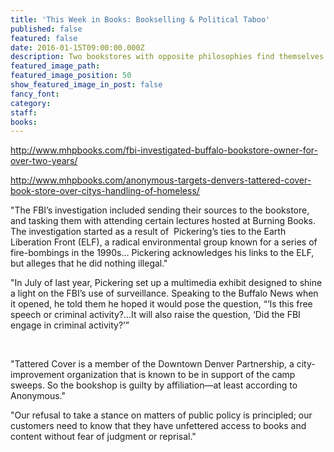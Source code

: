 ```yaml
---
title: 'This Week in Books: Bookselling & Political Taboo'
published: false
featured: false
date: 2016-01-15T09:00:00.000Z
description: Two bookstores with opposite philosophies find themselves mired in controversy.
featured_image_path:
featured_image_position: 50
show_featured_image_in_post: false
fancy_font:
category:
staff:
books:
---
```



http://www.mhpbooks.com/fbi-investigated-buffalo-bookstore-owner-for-over-two-years/

http://www.mhpbooks.com/anonymous-targets-denvers-tattered-cover-book-store-over-citys-handling-of-homeless/

"The FBI’s investigation included sending their sources to the bookstore, and tasking them with attending certain lectures hosted at Burning Books. The investigation started as a result of &nbsp;Pickering’s ties to the Earth Liberation Front (ELF), a radical environmental group known for a series of fire-bombings in the 1990s… Pickering acknowledges his links to the ELF, but alleges that he did nothing illegal."

"In July of last year, Pickering set up a multimedia exhibit designed to shine a light on the FBI’s use of surveillance. Speaking to the Buffalo News when it opened, he told them he hoped it would pose the question, “‘Is this free speech or criminal activity?…It will also raise the question, ‘Did the FBI engage in criminal activity?’”

&nbsp;

"Tattered Cover is a member of the Downtown Denver Partnership, a city-improvement organization that is known to be in support of the camp sweeps. So the bookshop is guilty by affiliation—at least according to Anonymous."

"Our refusal to take a stance on matters of public policy is principled; our customers need to know that they have unfettered access to books and content without fear of judgment or reprisal."